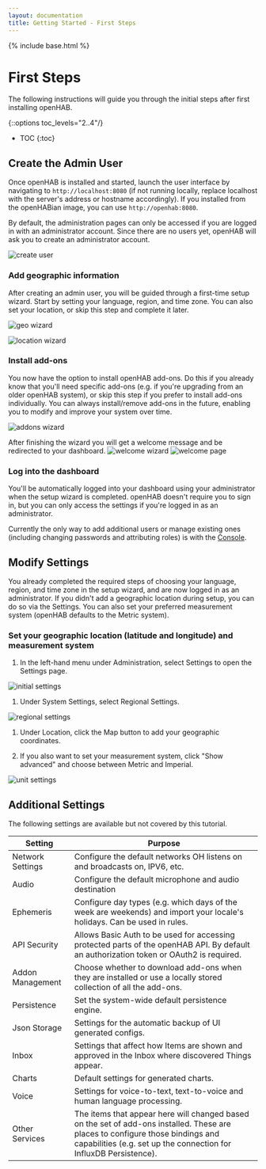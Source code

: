```yaml
---
layout: documentation
title: Getting Started - First Steps
---
```


{% include base.html %}

# First Steps

The following instructions will guide you through the initial steps after first installing openHAB.

{::options toc_levels="2..4"/}

- TOC
{:toc}

## Create the Admin User

Once openHAB is installed and started, launch the user interface by navigating to `http://localhost:8080` (if not running locally, replace localhost with the server's address or hostname accordingly).
If you installed from the openHABian image, you can use `http://openhab:8080`.

By default, the administration pages can only be accessed if you are logged in with an administrator account.
Since there are no users yet, openHAB will ask you to create an administrator account.

![create user](images/create_user.png)

### Add geographic information

After creating an admin user, you will be guided through a first-time setup wizard.
Start by setting your language, region, and time zone. You can also set your location, or skip this step and complete it later.

![geo wizard](images/wizard_geo.png)

![location wizard](images/wizard_location.png)

### Install add-ons

You now have the option to install openHAB add-ons.
Do this if you already know that you'll need specific add-ons (e.g. if you're upgrading from an older openHAB system), or skip this step if you prefer to install add-ons individually.
You can always install/remove add-ons in the future, enabling you to modify and improve your system over time.

![addons wizard](images/wizard_addons.png)

After finishing the wizard you will get a welcome message and be redirected to your dashboard.
![welcome wizard](images/wizard_welcome.png)
![welcome page](images/welcome_page.png)

### Log into the dashboard

You'll be automatically logged into your dashboard using your administrator when the setup wizard is completed.
openHAB doesn't require you to sign in, but you can only access the settings if you're logged in as an administrator.

Currently the only way to add additional users or manage existing ones (including changing passwords and attributing roles) is with the [Console]({{base}}/administration/console.html).

## Modify Settings

You already completed the required steps of choosing your language, region, and time zone in the setup wizard, and are now logged in as an administrator.
If you didn't add a geographic location during setup, you can do so via the Settings.
You can also set your preferred measurement system (openHAB defaults to the Metric system).

### Set your geographic location (latitude and longitude) and measurement system

1. In the left-hand menu under Administration, select Settings to open the Settings page.

![initial settings](images/initial_settings.png)

1. Under System Settings, select Regional Settings.

![regional settings](images/regional_settings.png)

1. Under Location, click the Map button to add your geographic coordinates.

1. If you also want to set your measurement system, click "Show advanced" and choose between Metric and Imperial.

![unit settings](images/units_settings.png)

## Additional Settings

The following settings are available but not covered by this tutorial.

Setting | Purpose
-|-
Network Settings | Configure the default networks OH listens on and broadcasts on, IPV6, etc.
Audio | Configure the default microphone and audio destination
Ephemeris | Configure day types (e.g. which days of the week are weekends) and import your locale's holidays. Can be used in rules.
API Security | Allows Basic Auth to be used for accessing protected parts of the openHAB API. By default an authorization token or OAuth2 is required.
Addon Management | Choose whether to download add-ons when they are installed or use a locally stored collection of all the add-ons.
Persistence | Set the system-wide default persistence engine.
Json Storage | Settings for the automatic backup of UI generated configs.
Inbox | Settings that affect how Items are shown and approved in the Inbox where discovered Things appear.
Charts | Default settings for generated charts.
Voice | Settings for voice-to-text, text-to-voice and human language processing.
Other Services | The items that appear here will changed based on the set of add-ons installed. These are places to configure those bindings and capabilities (e.g. set up the connection for InfluxDB Persistence).
